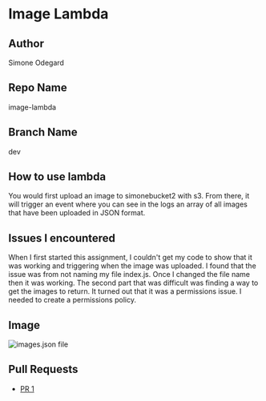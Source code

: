 # Image Lambda

## Author

Simone Odegard

## Repo Name

image-lambda

## Branch Name

dev

## How to use lambda

You would first upload an image to simonebucket2 with s3. From there, it will trigger an event where you can see in the logs an array of all images that have been uploaded in JSON format.

## Issues I encountered

When I first started this assignment, I couldn't get my code to show that it was working and triggering when the image was uploaded. I found that the issue was from not naming my file index.js. Once I changed the file name then it was working. The second part that was difficult was finding a way to get the images to return. It turned out that it was a permissions issue. I needed to create a permissions policy.

## Image

![images.json file](photo.png)

## Pull Requests

- [PR 1](https://github.com/SimoneOdegard/image-lambda/pull/1)